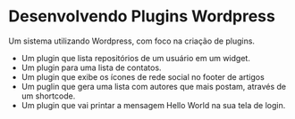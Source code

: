 # Desenvolvendo Plugins Wordpress
Um sistema utilizando Wordpress, com foco na criação de plugins.
<ul>
    <li>Um plugin que lista repositórios de um usuário em um widget.</li>
    <li>Um plugin para uma lista de contatos.</li>
    <li>Um plugin que exibe os ícones de rede social no footer de artigos</li>
    <li>Um puglin que gera uma lista com autores que mais postam, através de um shortcode.</li>
    <li>Um plugin que vai printar a mensagem Hello World na sua tela de login.</li>
</ul>
